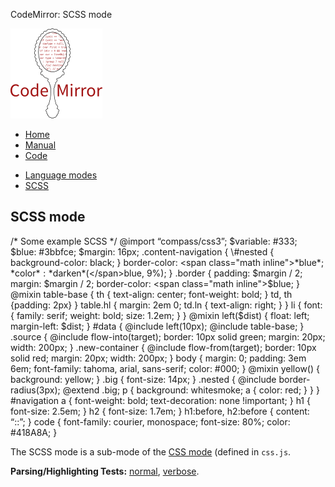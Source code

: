 CodeMirror: SCSS mode

[<img src="../../doc/logo.png" id="logo" />](http://codemirror.net)

-   [Home](../../index.html)
-   [Manual](../../doc/manual.html)
-   [Code](https://github.com/marijnh/codemirror)

<!-- -->

-   [Language modes](../index.html)
-   <a href="#" class="active">SCSS</a>

SCSS mode
---------

/\* Some example SCSS \*/ <span class="citation" data-cites="import">@import</span> “compass/css3”; $variable: \#333; $blue: \#3bbfce; $margin: 16px; .content-navigation { \#nested { background-color: black; } border-color: <span class="math inline">*blue*; *color* : *darken*(</span>blue, 9%); } .border { padding: $margin / 2; margin: $margin / 2; border-color: <span class="math inline">$blue; } @mixin table-base { th { text-align: center; font-weight: bold; } td, th {padding: 2px} } table.hl { margin: 2em 0; td.ln { text-align: right; } } li { font: { family: serif; weight: bold; size: 1.2em; } } @mixin left($</span>dist) { float: left; margin-left: $dist; } \#data { <span class="citation" data-cites="include">@include</span> left(10px); <span class="citation" data-cites="include">@include</span> table-base; } .source { <span class="citation" data-cites="include">@include</span> flow-into(target); border: 10px solid green; margin: 20px; width: 200px; } .new-container { <span class="citation" data-cites="include">@include</span> flow-from(target); border: 10px solid red; margin: 20px; width: 200px; } body { margin: 0; padding: 3em 6em; font-family: tahoma, arial, sans-serif; color: \#000; } <span class="citation" data-cites="mixin">@mixin</span> yellow() { background: yellow; } .big { font-size: 14px; } .nested { <span class="citation" data-cites="include">@include</span> border-radius(3px); <span class="citation" data-cites="extend">@extend</span> .big; p { background: whitesmoke; a { color: red; } } } \#navigation a { font-weight: bold; text-decoration: none !important; } h1 { font-size: 2.5em; } h2 { font-size: 1.7em; } h1:before, h2:before { content: “::”; } code { font-family: courier, monospace; font-size: 80%; color: \#418A8A; }

The SCSS mode is a sub-mode of the [CSS mode](index.html) (defined in `css.js`.

**Parsing/Highlighting Tests:** [normal](../../test/index.html#scss_*), [verbose](../../test/index.html#verbose,scss_*).
